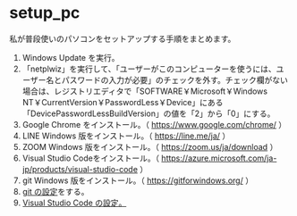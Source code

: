# setup_pc
私が普段使いのパソコンをセットアップする手順をまとめます。  
  
  1. Windows Update を実行。
  2. 「netplwiz」を実行して、「ユーザーがこのコンピューターを使うには、ユーザー名とパスワードの入力が必要」のチェックを外す。チェック欄がない場合は、レジストリエディタで「SOFTWARE￥Microsoft￥Windows NT￥CurrentVersion￥PasswordLess￥Device」にある「DevicePasswordLessBuildVersion」の値を「2」から「0」にする。
  3. Google Chrome をインストール。（ https://www.google.com/chrome/ ）
  4. LINE Windows 版をインストール。（ https://line.me/ja/ ）
  5. ZOOM Windows 版をインストール。（ https://zoom.us/ja/download ）
  6. Visual Studio Codeをインストール。（ https://azure.microsoft.com/ja-jp/products/visual-studio-code ）
  7. git Windows 版をインストール。（ https://gitforwindows.org/ ）
  8. [git の設定](https://github.com/78tch/setup_pc/blob/master/git.md)をする。
  9.  [Visual Studio Code の設定。](https://github.com/78tch/setup_pc/blob/master/vscode.md)
